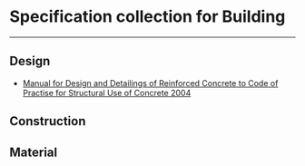 # Specification collection for Building
---
## Design
  - [Manual for Design and Detailings of Reinforced Concrete to Code of Practise for Structural Use of Concrete 2004](https://www.housingauthority.gov.hk/tc/common/pdf/business-partnerships/resources/concrete.pdf)

## Construction

## Material
